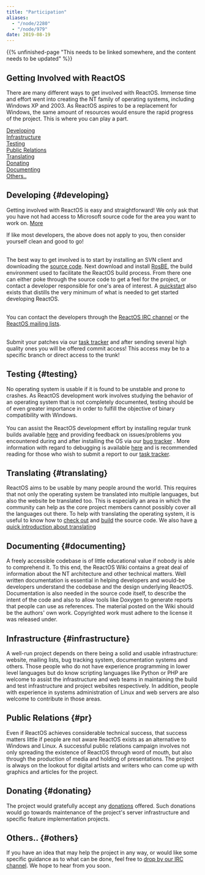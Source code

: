 ```yaml
---
title: "Participation"
aliases:
  - "/node/2280"
  - "/node/979"
date: 2019-08-19
---
```


{{% unfinished-page "This needs to be linked somewhere, and the content needs to be updated" %}}


Getting Involved with ReactOS
---
There are many different ways to get involved with ReactOS. Immense time and effort went into creating the NT family of operating systems, including Windows XP and 2003. As ReactOS aspires to be a replacement for Windows, the same amount of resources would ensure the rapid progress of the project. This is where you can play a part.

<div class="row">
	<div class="col-md-4">
		<a href="#developing">Developing</a>
	</div>
	<div class="col-md-4">
		<a href="#infrastructure">Infrastructure</a>
	</div>
</div>

<div class="row">
	<div class="col-md-4">
		<a href="#testing">Testing</a>
	</div>
	<div class="col-md-4">
		<a href="#pr">Public Relations</a>
	</div>
</div>

<div class="row">
	<div class="col-md-4">
		<a href="#translating">Translating</a>
	</div>
	<div class="col-md-4">
		<a href="#donating">Donating</a>
	</div>
</div>

<div class="row">
	<div class="col-md-4">
		<a href="#documenting">Documenting</a>
	</div>
	<div class="col-md-4">
		<a href="#others">Others..</a>
	</div>
</div>



## Developing {#developing}

Getting involved with ReactOS is easy and straightforward! We only ask that you have not had access to Microsoft source code for the area you want to work on. <a href="#" data-original-title="This includes either having worked at Microsoft, obtaining the source code through an academic program, or from the illegal leakage of Windows source code several years ago. Having viewed the source prevents you from contributing to avoid undermining the legality of our source code.!" rel="tooltip">More</a><br>

If like most developers, the above does not apply to you, then consider yourself clean and good to go!<br><br>

The best way to get involved is to start by installing an SVN client and downloading the <a href="https://reactos.org/wiki/Subversion">source code</a>. Next download and install <a href="https://reactos.org/wiki/Building_ReactOS">RosBE</a>, the build environment used to facilitate the ReactOS build process. From there one can either poke through the source code to get a feel for the project, or contact a developer responsible for one's area of interest. A <a href="quickstart">quickstart</a> also exists that distills the very minimum of what is needed to get started developing ReactOS.<br><br>

You can contact the developers through the <a href="/irc">ReactOS IRC channel</a> or the <a href="community/mailing-lists">ReactOS mailing lists</a>.<br><br>

Submit your patches via our <a href="http://jira.reactos.org">task tracker</a> and after sending several high quality ones you will be offered commit access! This access may be to a specific branch or direct access to the trunk!


## Testing {#testing}

No operating system is usable if it is found to be unstable and prone to crashes. As ReactOS development work involves studying the behavior of an operating system that is not completely documented, testing should be of even greater importance in order to fulfill the objective of binary compatibility with Windows.<br><br>You can assist the ReactOS development effort by installing regular trunk builds available <a href="//www.reactos.org/getbuilds">here</a> and providing feedback on issues/problems you encountered during and after installing the OS via our <a href="http://jira.reactos.org">bug tracker</a> . More information with regard to debugging is available <a href="/development/debugging">here</a> and is recommended reading for those who wish to submit a report to our <a href="http://jira.reactos.org">task tracker</a>.


## Translating {#translating}

ReactOS aims to be usable by many people around the world. This requires that not only the operating system be translated into multiple languages, but also the website be translated too. This is especially an area in which the community can help as the core project members cannot possibly cover all the languages out there. To help with translating the operating system, it is useful to know how to <a href="https://reactos.org/wiki/Subversion">check out</a> and <a href="https://www.reactos.org/wiki/Build_Environment">build</a> the source code. We also have <a href="https://www.reactos.org/wiki/Translation_Introduction">a quick introduction about translating</a>


## Documenting {#documenting}

A freely accessible codebase is of little educational value if nobody is able to comprehend it. To this end, the ReactOS Wiki contains a great deal of information about the NT architecture and other technical matters. Well written documentation is essential in helping developers and would-be developers understand the codebase and the design underlying ReactOS. Documentation is also needed in the source code itself, to describe the intent of the code and also to allow tools like Doxygen to generate reports that people can use as references. The material posted on the Wiki should be the authors' own work. Copyrighted work must adhere to the license it was released under.


## Infrastructure {#infrastructure}

A well-run project depends on there being a solid and usable infrastructure: website, mailing lists, bug tracking system, documentation systems and others. Those people who do not have experience programming in lower level languages but do know scripting languages like Python or PHP are welcome to assist the infrastructure and web teams in maintaining the build and test infrastructure and project websites respectively. In addition, people with experience in systems administration of Linux and web servers are also welcome to contribute in those areas.


## Public Relations {#pr}

Even if ReactOS achieves considerable technical success, that success matters little if people are not aware ReactOS exists as an alternative to Windows and Linux. A successful public relations campaign involves not only spreading the existence of ReactOS through word of mouth, but also through the production of media and holding of presentations. The project is always on the lookout for digital artists and writers who can come up with graphics and articles for the project.


## Donating {#donating}

The project would gratefully accept any <a href="/donating">donations</a> offered. Such donations would go towards maintenance of the project's server infrastructure and specific feature implementation projects.


## Others.. {#others}

If you have an idea that may help the project in any way, or would like some specific guidance as to what can be done, feel free to <a href="/irc">drop by our IRC channel</a>. We hope to hear from you soon.

